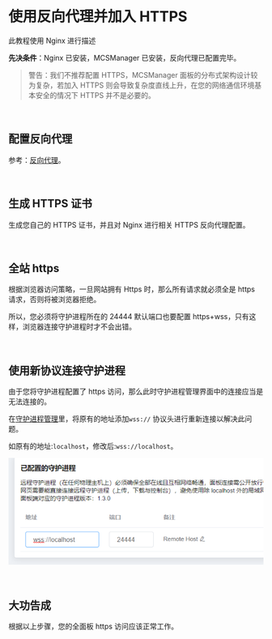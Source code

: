 # 使用反向代理并加入 HTTPS


此教程使用 Nginx 进行描述

**先决条件**：Nginx 已安装，MCSManager 已安装，反向代理已配置完毕。

> 警告：我们不推荐配置 HTTPS，MCSManager 面板的分布式架构设计较为复杂，若加入 HTTPS 则会导致复杂度直线上升，在您的网络通信环境基本安全的情况下 HTTPS 并不是必要的。


<br />

## 配置反向代理

参考：[反向代理](/tutorial/simple_reverse_proxy.md)。

<br />

## 生成 HTTPS 证书

生成您自己的 HTTPS 证书，并且对 Nginx 进行相关 HTTPS 反向代理配置。

<br />

## 全站 https

根据浏览器访问策略，一旦网站拥有 Https 时，那么所有请求就必须全是 https 请求，否则将被浏览器拒绝。

所以，您必须将守护进程所在的 24444 默认端口也要配置 https+wss，只有这样，浏览器连接守护进程时才不会出错。

<br />

## 使用新协议连接守护进程

由于您将守护进程配置了 https 访问，那么此时守护进程管理界面中的连接应当是无法连接的。

在[守护进程管理](/tutorial/connect_daemon.md)里，将原有的地址添加`wss://` 协议头进行重新连接以解决此问题。

如原有的地址:`localhost`，修改后:`wss://localhost`。

![图片](images/wss_daemon.png)

<br />

## 大功告成

根据以上步骤，您的全面板 https 访问应该正常工作。

<br />
